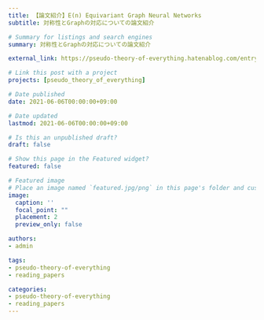 ```yaml
---
title: 【論文紹介】E(n) Equivariant Graph Neural Networks
subtitle: 対称性とGraphの対応についての論文紹介

# Summary for listings and search engines
summary: 対称性とGraphの対応についての論文紹介

external_link: https://pseudo-theory-of-everything.hatenablog.com/entry/2021/06/06/214617

# Link this post with a project
projects: [pseudo_theory_of_everything]

# Date published
date: 2021-06-06T00:00:00+09:00

# Date updated
lastmod: 2021-06-06T00:00:00+09:00

# Is this an unpublished draft?
draft: false

# Show this page in the Featured widget?
featured: false

# Featured image
# Place an image named `featured.jpg/png` in this page's folder and customize its options here.
image:
  caption: ''
  focal_point: ""
  placement: 2
  preview_only: false

authors:
- admin

tags:
- pseudo-theory-of-everything
- reading_papers

categories:
- pseudo-theory-of-everything
- reading_papers
---
```


